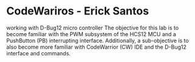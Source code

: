 # CodeWariros - Erick Santos
working with D-Bug12 micro controller
The objective for this lab is to become familiar with the PWM subsystem of the HCS12 MCU and a PushButton (PB) interrupting interface. Additionally, a sub-objective is to also become more familiar with CodeWarrior (CW) IDE and the D-Bug12 interface and commands.
